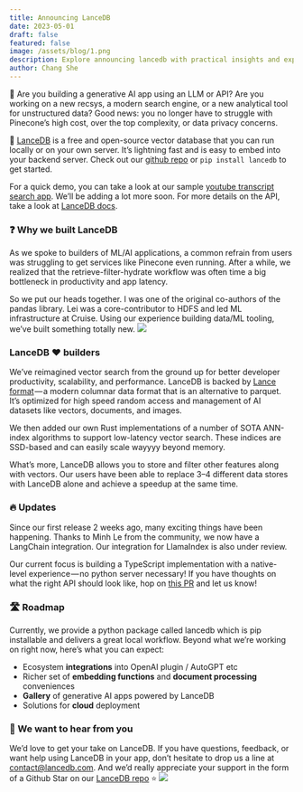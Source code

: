 ```yaml
---
title: Announcing LanceDB
date: 2023-05-01
draft: false
featured: false
image: /assets/blog/1.png
description: Explore announcing lancedb with practical insights and expert guidance from the LanceDB team.
author: Chang She
---
```

🙋 Are you building a generative AI app using an LLM or API? Are you working on a new recsys, a modern search engine, or a new analytical tool for unstructured data? Good news: you no longer have to struggle with Pinecone’s high cost, over the top complexity, or data privacy concerns.

🚀 [LanceDB](https://lancedb.com/) is a free and open-source vector database that you can run locally or on your own server. It’s lightning fast and is easy to embed into your backend server. Check out our [github repo](https://github.com/lancedb/lancedb) or `pip install lancedb` to get started.

For a quick demo, you can take a look at our sample [youtube transcript search app](https://github.com/lancedb/lancedb/blob/main/docs/src/notebooks/youtube_transcript_search.ipynb). We’ll be adding a lot more soon. For more details on the API, take a look at [LanceDB docs](https://lancedb.github.io/lancedb/).

### ❓ Why we built LanceDB

As we spoke to builders of ML/AI applications, a common refrain from users was struggling to get services like Pinecone even running. After a while, we realized that the retrieve-filter-hydrate workflow was often time a big bottleneck in productivity and app latency.

So we put our heads together. I was one of the original co-authors of the pandas library. Lei was a core-contributor to HDFS and led ML infrastructure at Cruise. Using our experience building data/ML tooling, we’ve built something totally new.
![](__GHOST_URL__/content/images/2024/02/1_tuJkPniCUTx9-sD1yLyDCg-1.png)
### LanceDB ❤️ builders

We’ve reimagined vector search from the ground up for better developer productivity, scalability, and performance. LanceDB is backed by [Lance format](https://github.com/eto-ai/lance) — a modern columnar data format that is an alternative to parquet. It’s optimized for high speed random access and management of AI datasets like vectors, documents, and images.

We then added our own Rust implementations of a number of SOTA ANN-index algorithms to support low-latency vector search. These indices are SSD-based and can easily scale wayyyy beyond memory.

What’s more, LanceDB allows you to store and filter other features along with vectors. Our users have been able to replace 3–4 different data stores with LanceDB alone and achieve a speedup at the same time.

### 🔥 Updates

Since our first release 2 weeks ago, many exciting things have been happening. Thanks to Minh Le from the community, we now have a LangChain integration. Our integration for LlamaIndex is also under review.

Our current focus is building a TypeScript implementation with a native-level experience — no python server necessary! If you have thoughts on what the right API should look like, hop on [this PR](https://github.com/lancedb/lancedb/pull/50) and let us know!

### 🛣️ Roadmap

Currently, we provide a python package called lancedb which is pip installable and delivers a great local workflow. Beyond what we’re working on right now, here’s what you can expect:

- Ecosystem **integrations** into OpenAI plugin / AutoGPT etc
- Richer set of **embedding functions** and **document processing** conveniences
- **Gallery** of generative AI apps powered by LanceDB
- Solutions for **cloud** deployment

### 🙏 We want to hear from you

We’d love to get your take on LanceDB. If you have questions, feedback, or want help using LanceDB in your app, don’t hesitate to drop us a line at [contact@lancedb.com](mailto:contact@lancedb.com). And we’d really appreciate your support in the form of a Github Star on our [LanceDB repo](https://github.com/lancedb/lancedb) ⭐
![](__GHOST_URL__/content/images/2024/02/1_tuJkPniCUTx9-sD1yLyDCg.png)
